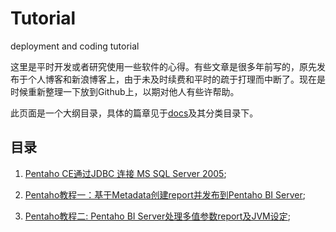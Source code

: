 # Tutorial
deployment and coding tutorial

这里是平时开发或者研究使用一些软件的心得。有些文章是很多年前写的，原先发布于个人博客和新浪博客上，由于未及时续费和平时的疏于打理而中断了。现在是时候重新整理一下放到Github上，以期对他人有些许帮助。

此页面是一个大纲目录，具体的篇章见于[docs](https://github.com/MacIt/tutorial/tree/master/docs)及其分类目录下。

## 目录

1. [Pentaho CE通过JDBC 连接 MS SQL Server 2005](https://github.com/MacIt/tutorial/blob/master/docs/data-warehouse/pentaho-jdbc.md);

2. [Pentaho教程一：基于Metadata创建report并发布到Pentaho BI Server](https://github.com/MacIt/tutorial/blob/master/docs/data-warehouse/pentaho-report.md);

3. [Pentaho教程二: Pentaho BI Server处理多值参数report及JVM设定](https://github.com/MacIt/tutorial/blob/master/docs/data-warehouse/pentaho-report-jvm.md);